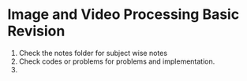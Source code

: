 # Image and Video Processing Basic Revision 

1. Check the notes folder for subject wise notes 
2. Check codes or problems for problems and implementation. 
3. 